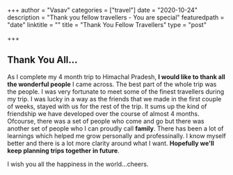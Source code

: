 +++
author = "Vasav"
categories = ["travel"]
date = "2020-10-24"
description = "Thank you fellow travellers - You are special"
featuredpath = "date"
linktitle = ""
title = "Thank You Fellow Travellers"
type = "post"

+++

## Thank You All...
As I complete my 4 month trip to Himachal Pradesh, **I would like to thank all the wonderful people** I came across. The best part of the whole trip was the people. I was very fortunate to meet some of the finest travellers during my trip. I was lucky in a way as the friends that we made in the first couple of weeks, stayed with us for the rest of the trip. It sums up the kind of friendship we have developed over the course of almost 4 months. Ofcourse, there was a set of people who come and go but there was another set of people who I can proudly call **family**. There has been a lot of learnings which helped me grow personally and professinally. I know myself better and there is a lot more clarity around what I want. **Hopefully we'll keep planning trips together in future**. 

I wish you all the happiness in the world...cheers.







